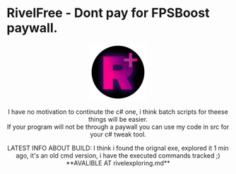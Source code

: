# RivelFree - Dont pay for FPSBoost paywall.

<p align="center">
  <img src="https://github.com/lemonekq/RivelFree/blob/main/res/rounded-128.png">
</p>

<p align="center">I have no motivation to continute the c# one, i think batch scripts for theese things will be easier.  <br>
If your program will not be through a paywall you can use my code in src for your c# tweak tool.</p>

<p align="center">LATEST INFO ABOUT BUILD: I think i found the orignal exe, explored it 1 min ago, it's an old cmd version, i have the executed commands tracked ;) **AVALIBLE AT rivelexploring.md**</p>
